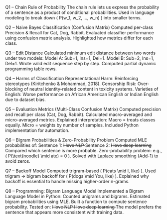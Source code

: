 Q1 – Chain Rule of Probability
The chain rule lets us express the probability of a sentence as a product of conditional probabilities.
Used in language modeling to break down \( P(w_1, w_2, …, w_n) \) into smaller terms.

Q2 – Naive Bayes Classification (Confusion Matrix)
Computed per-class Precision & Recall for Cat, Dog, Rabbit.
Evaluated classifier performance using confusion matrix analysis.
Highlighted how metrics differ for each class.

Q3 – Edit Distance
Calculated minimum edit distance between two words under two models:
Model A: Sub=1, Ins=1, Del=1.
Model B: Sub=2, Ins=1, Del=1.
Wrote valid edit sequence step by step.
Computed partial dynamic programming table rows.

Q4 – Harms of Classification
Representational Harm: Reinforcing stereotypes (Kiritchenko & Mohammad, 2018).
Censorship Risk: Over-blocking of neutral identity-related content in toxicity systems.
Varieties of English: Worse performance on African American English or Indian English due to dataset bias.

Q5 – Evaluation Metrics (Multi-Class Confusion Matrix)
Computed precision and recall per class (Cat, Dog, Rabbit).
Calculated macro-averaged and micro-averaged metrics.
Explained interpretation:
Macro = treats classes equally.
Micro = weights by number of samples.
Included Python implementation for automation.

Q6 – Bigram Probabilities & Zero-Probability Problem
Computed MLE probabilities of:
Sentence 1: <s> I love NLP </s>
Sentence 2: <s> I love deep learning </s>
Compared which sentence is more probable.
Zero-probability problem: e.g., \( P(\text{noodle} \mid ate) = 0 \).
Solved with Laplace smoothing (Add-1) to avoid zeros.

Q7 – Backoff Model
Computed trigram-based \( P(cats \mid I, like) \).
Used trigram → bigram backoff for \( P(dogs \mid You, like) \).
Explained why backoff is essential to handle missing higher-order n-grams.

Q8 – Programming: Bigram Language Model
Implemented a Bigram Language Model in Python:
Counted unigrams and bigrams.
Estimated bigram probabilities using MLE.
Built a function to compute sentence probability.
Tested on:
<s> I love NLP </s>
<s> I love deep learning </s>
The model prefers the sentence that appears more consistent with training data.

